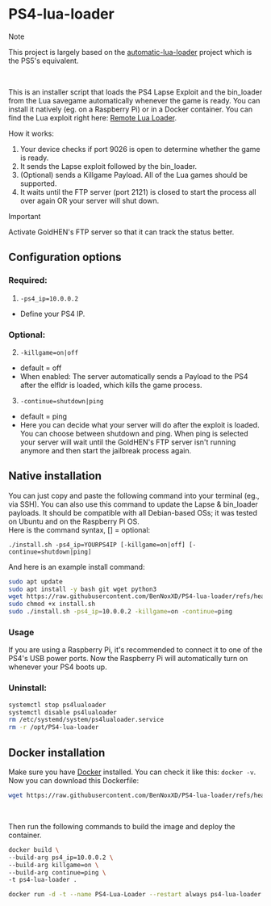 # PS4-lua-loader

> [!NOTE]  
> This project is largely based on the [automatic-lua-loader](https://github.com/BenNoxXD/automatic-lua-loader) project which is the PS5's equivalent.
<br>

This is an installer script that loads the PS4 Lapse Exploit and the bin_loader from the Lua savegame automatically whenever the game is ready. You can install it natively (eg. on a Raspberry Pi) or in a Docker container. You can find the Lua exploit right here: [Remote Lua Loader](https://github.com/shahrilnet/remote_lua_loader).

How it works:
1. Your device checks if port 9026 is open to determine whether the game is ready.
2. It sends the Lapse exploit followed by the bin_loader.
3. (Optional) sends a Killgame Payload. All of the Lua games should be supported.
4. It waits until the FTP server (port 2121) is closed to start the process all over again OR your server will shut down. 

> [!IMPORTANT]  
> Activate GoldHEN's FTP server so that it can track the status better.

## Configuration options
### Required:
1. `-ps4_ip=10.0.0.2`
- Define your PS4 IP.

### Optional:
2. `-killgame=on|off`<br/>
- default = off
- When enabled: The server automatically sends a Payload to the PS4 after the elfldr is loaded, which kills the game process. <br/>

3. `-continue=shutdown|ping`
- default = ping
- Here you can decide what your server will do after the exploit is loaded. You can choose between shutdown and ping. When ping is selected your server will wait until the GoldHEN's FTP server isn't running anymore and then start the jailbreak process again. 

## Native installation
You can just copy and paste the following command into your terminal (eg., via SSH). You can also use this command to update the Lapse & bin_loader payloads. It should be compatible with all Debian-based OSs; it was tested on Ubuntu and on the Raspberry Pi OS. <br>
Here is the command syntax, [] = optional: 

`./install.sh -ps4_ip=YOURPS4IP [-killgame=on|off] [-continue=shutdown|ping]`

And here is an example install command: 
<br>

```sh
sudo apt update
sudo apt install -y bash git wget python3
wget https://raw.githubusercontent.com/BenNoxXD/PS4-lua-loader/refs/heads/main/install.sh
sudo chmod +x install.sh
sudo ./install.sh -ps4_ip=10.0.0.2 -killgame=on -continue=ping
```

### Usage
If you are using a Raspberry Pi, it's recommended to connect it to one of the PS4's USB power ports. Now the Raspberry Pi will automatically turn on whenever your PS4 boots up. 
<br>

### Uninstall:
```sh
systemctl stop ps4lualoader
systemctl disable ps4lualoader
rm /etc/systemd/system/ps4lualoader.service
rm -r /opt/PS4-lua-loader
```

## Docker installation
Make sure you have [Docker](https://docs.docker.com/engine/install/) installed. You can check it like this: `docker -v`.
Now you can download this Dockerfile:
<br>

```sh
wget https://raw.githubusercontent.com/BenNoxXD/PS4-lua-loader/refs/heads/main/Dockerfile
```

<br>

Then run the following commands to build the image and deploy the container.
<br>

```sh
docker build \
--build-arg ps4_ip=10.0.0.2 \
--build-arg killgame=on \
--build-arg continue=ping \
-t ps4-lua-loader .

docker run -d -t --name PS4-Lua-Loader --restart always ps4-lua-loader
```
